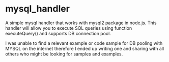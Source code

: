 # mysql_handler

A simple mysql handler that works with mysql2 package in node.js. This handler will allow you to execute SQL queries using function executeQuery() and supports DB connection pool.

I was unable to find a relevant example or code sample for DB pooling with MYSQL on the internet therefore I ended up writing one and sharing with all others who might be looking for samples and examples.
